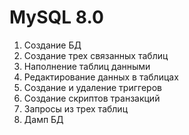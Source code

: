 # MySQL 8.0
1. Создание БД
2. Создание трех связанных таблиц
3. Наполнение таблиц данными
4. Редактирование данных в таблицах
5. Создание и удаление триггеров
6. Создание скриптов транзакций
7. Запросы из трех таблиц
8. Дамп БД
